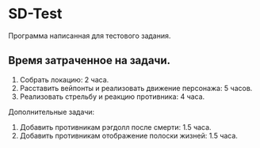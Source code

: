 # SD-Test

Программа написанная для тестового задания.

## Время затраченное на задачи.

1) Собрать локацию: 2 часа.
2) Расставить вейпонты и реализовать движение персонажа: 5 часов.
3) Реализовать стрельбу и реакцию противника: 4 часа.

Дополнительные задачи:
1) Добавить противникам рэгдолл после смерти: 1.5 часа.
2) Добавить противникам отображение полоски жизней: 1.5 часа.
 
